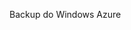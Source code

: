 <Token xmlns:xlink="http://www.w3.org/1999/xlink">Backup do Windows Azure</Token>

<!--HONumber=Jun16_HO4-->


